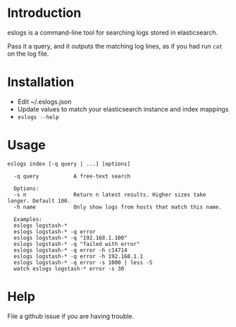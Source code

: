 Introduction
===
eslogs is a command-line tool for searching logs stored in elasticsearch. 

Pass it a query, and it outputs the matching log lines, as if you had run `cat` on the log file.

Installation
===
* Edit ~/.eslogs.json
* Update values to match your elasticsearch instance and index mappings
* `eslogs --help`

Usage
===
```
eslogs index [-q query | ...] [options]
  
  -q query           A free-text search
  
  Options:
  -s n               Return n latest results. Higher sizes take longer. Default 100.
  -h name            Only show logs from hosts that match this name.
  
  Examples:
  eslogs logstash-*
  eslogs logstash-* -q error
  eslogs logstash-* -q "192.168.1.100"
  eslogs logstash-* -q "failed with error"
  eslogs logstash-* -q error -h c14714
  eslogs logstash-* -q error -h 192.168.1.1
  eslogs logstash-* -q error -s 1000 | less -S
  watch eslogs logstash-* error -s 30
```

Help
===
File a github issue if you are having trouble.